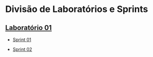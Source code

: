 # Divisão de Laboratórios e Sprints

## [Laboratório 01](Lab01)
 - [Sprint 01](../Laboratórios/Lab01/Lab01S01/)
 
 - [Sprint 02](../Laboratórios/Lab01/Lab01S02/)


